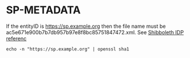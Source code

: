 # SP-METADATA

If the entityID is https://sp.example.org then the file name must be ac5e671e900b7b7db957b97e8f8bc85751847472.xml. See [Shibboleth IDP referenc](https://wiki.shibboleth.net/confluence/display/IDP30/LocalDynamicMetadataProvider)
```
echo -n "https://sp.example.org" | openssl sha1
```